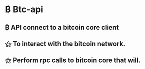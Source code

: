 # ₿ Btc-api

## ₿ API connect to a bitcoin core client
## ⚝ To interact with the bitcoin network.
## ⚝ Perform rpc calls to bitcoin core that will.
 